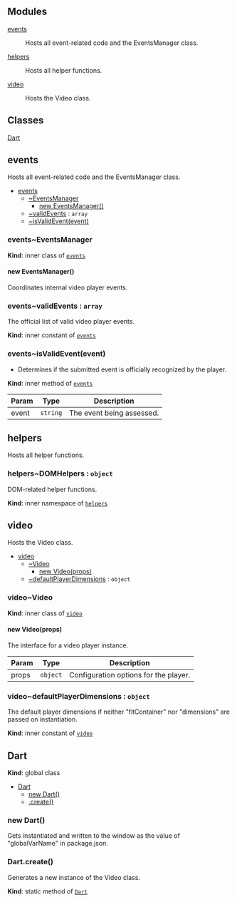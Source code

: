 ## Modules

<dl>
<dt><a href="#module_events">events</a></dt>
<dd><p>Hosts all event-related code and the EventsManager class.</p>
</dd>
<dt><a href="#module_helpers">helpers</a></dt>
<dd><p>Hosts all helper functions.</p>
</dd>
<dt><a href="#module_video">video</a></dt>
<dd><p>Hosts the Video class.</p>
</dd>
</dl>

## Classes

<dl>
<dt><a href="#Dart">Dart</a></dt>
<dd></dd>
</dl>

<a name="module_events"></a>

## events
Hosts all event-related code and the EventsManager class.


* [events](#module_events)
    * [~EventsManager](#module_events..EventsManager)
        * [new EventsManager()](#new_module_events..EventsManager_new)
    * [~validEvents](#module_events..validEvents) : <code>array</code>
    * [~isValidEvent(event)](#module_events..isValidEvent)

<a name="module_events..EventsManager"></a>

### events~EventsManager
**Kind**: inner class of <code>[events](#module_events)</code>  
<a name="new_module_events..EventsManager_new"></a>

#### new EventsManager()
Coordinates internal video player events.

<a name="module_events..validEvents"></a>

### events~validEvents : <code>array</code>
The official list of valid video player events.

**Kind**: inner constant of <code>[events](#module_events)</code>  
<a name="module_events..isValidEvent"></a>

### events~isValidEvent(event)
- Determines if the submitted event is officially
recognized by the player.

**Kind**: inner method of <code>[events](#module_events)</code>  

| Param | Type | Description |
| --- | --- | --- |
| event | <code>string</code> | The event being assessed. |

<a name="module_helpers"></a>

## helpers
Hosts all helper functions.

<a name="module_helpers..DOMHelpers"></a>

### helpers~DOMHelpers : <code>object</code>
DOM-related helper functions.

**Kind**: inner namespace of <code>[helpers](#module_helpers)</code>  
<a name="module_video"></a>

## video
Hosts the Video class.


* [video](#module_video)
    * [~Video](#module_video..Video)
        * [new Video(props)](#new_module_video..Video_new)
    * [~defaultPlayerDimensions](#module_video..defaultPlayerDimensions) : <code>object</code>

<a name="module_video..Video"></a>

### video~Video
**Kind**: inner class of <code>[video](#module_video)</code>  
<a name="new_module_video..Video_new"></a>

#### new Video(props)
The interface for a video player instance.


| Param | Type | Description |
| --- | --- | --- |
| props | <code>object</code> | Configuration options for the player. |

<a name="module_video..defaultPlayerDimensions"></a>

### video~defaultPlayerDimensions : <code>object</code>
The default player dimensions if neither
"fitContainer" nor "dimensions" are passed on instantiation.

**Kind**: inner constant of <code>[video](#module_video)</code>  
<a name="Dart"></a>

## Dart
**Kind**: global class  

* [Dart](#Dart)
    * [new Dart()](#new_Dart_new)
    * [.create()](#Dart.create)

<a name="new_Dart_new"></a>

### new Dart()
Gets instantiated and written to the window
as the value of "globalVarName" in package.json.

<a name="Dart.create"></a>

### Dart.create()
Generates a new instance of the Video class.

**Kind**: static method of <code>[Dart](#Dart)</code>  
